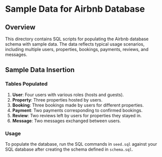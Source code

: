 # Sample Data for Airbnb Database

## Overview
This directory contains SQL scripts for populating the Airbnb database schema with sample data. The data reflects typical usage scenarios, including multiple users, properties, bookings, payments, reviews, and messages.

## Sample Data Insertion

### Tables Populated
1. **User**: Four users with various roles (hosts and guests).
2. **Property**: Three properties hosted by users.
3. **Booking**: Three bookings made by users for different properties.
4. **Payment**: Two payments corresponding to confirmed bookings.
5. **Review**: Two reviews left by users for properties they stayed in.
6. **Message**: Two messages exchanged between users.

### Usage
To populate the database, run the SQL commands in `seed.sql` against your SQL database after creating the schema defined in `schema.sql`.